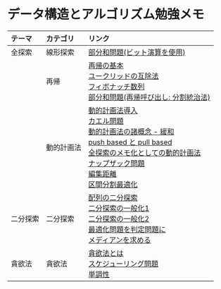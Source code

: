 # データ構造とアルゴリズム勉強メモ

|テーマ|カテゴリ|リンク|
|:---|:---|:---|
|全探索|線形探索|[部分和問題(ビット演算を使用)](full_search/partial_sum.md)|
| |再帰|[再帰の基本](recursion/recursion.md)<br>[ユークリッドの互除法](recursion/euclidean_algorithm.md)<br>[フィボナッチ数列](recursion/fibonacci_sequence.md)<br>[部分和問題(再帰呼び出し: 分割統治法)](recursion/partial_sum.md)|
| |動的計画法|[動的計画法導入](dynamic_programming/introduction.md)<br>[カエル問題](dynamic_programming/frog.md)<br>[動的計画法の諸概念 - 緩和](dynamic_programming/relaxation.md)<br>[push based と pull based](dynamic_programming/pull_or_push_based.md)<br>[全探索のメモ化としての動的計画法](dynamic_programming/memoization.md)<br>[ナップザック問題](dynamic_programming/knapsack.md)<br>[編集距離](dynamic_programming/edit_distance.md)<br>[区間分割最適化](dynamic_programming/division.md)|
|二分探索|二分探索|[配列の二分探索](binary_search/array.md)<br>[二分探索の一般化1](binary_search/generalization1.md)<br>[二分探索の一般化2](binary_search/generalization2.md)<br>[最適化問題を判定問題に](binary_search/generalization_into_judgement.md)<br>[メディアンを求める](binary_search/median.md)|
|貪欲法|貪欲法|[貪欲法とは](greedy/about_greedy.md)<br>[スケジューリング問題](greedy/interval_scheduling.md)<br>[単調性](greedy/monotonicity.md)|
